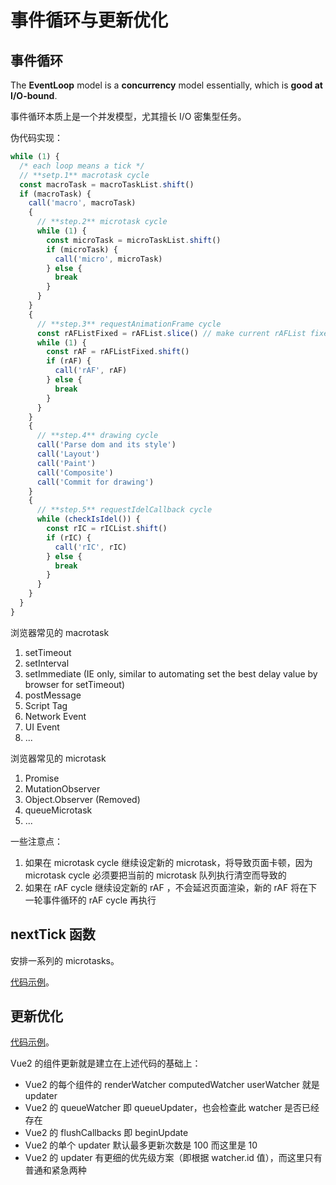 # 事件循环与更新优化

## 事件循环

The **EventLoop** model is a **concurrency** model essentially, which is **good at I/O-bound**.

事件循环本质上是一个并发模型，尤其擅长 I/O 密集型任务。

伪代码实现：

```js
while (1) {
  /* each loop means a tick */
  // **setp.1** macrotask cycle
  const macroTask = macroTaskList.shift()
  if (macroTask) {
    call('macro', macroTask)
    {
      // **step.2** microtask cycle
      while (1) {
        const microTask = microTaskList.shift()
        if (microTask) {
          call('micro', microTask)
        } else {
          break
        }
      }
    }
    {
      // **step.3** requestAnimationFrame cycle
      const rAFListFixed = rAFList.slice() // make current rAFList fixed, so that all new added rAF will be run on next tick
      while (1) {
        const rAF = rAFListFixed.shift()
        if (rAF) {
          call('rAF', rAF)
        } else {
          break
        }
      }
    }
    {
      // **step.4** drawing cycle
      call('Parse dom and its style')
      call('Layout')
      call('Paint')
      call('Composite')
      call('Commit for drawing')
    }
    {
      // **step.5** requestIdelCallback cycle
      while (checkIsIdel()) {
        const rIC = rICList.shift()
        if (rIC) {
          call('rIC', rIC)
        } else {
          break
        }
      }
    }
  }
}
```

浏览器常见的 macrotask

1. setTimeout
2. setInterval
3. setImmediate (IE only, similar to automating set the best delay value by browser for setTimeout)
4. postMessage
5. Script Tag
6. Network Event
7. UI Event
8. ...

浏览器常见的 microtask

1. Promise
2. MutationObserver
3. Object.Observer (Removed)
4. queueMicrotask
5. ...

一些注意点：

1. 如果在 microtask cycle 继续设定新的 microtask，将导致页面卡顿，因为 microtask cycle 必须要把当前的 microtask 队列执行清空而导致的
2. 如果在 rAF cycle 继续设定新的 rAF ，不会延迟页面渲染，新的 rAF 将在下一轮事件循环的 rAF cycle 再执行

## nextTick 函数

安排一系列的 microtasks。

[代码示例](./code/EventLoopAndBetterUpdate/TheNextTickFunction.html)。

## 更新优化

[代码示例](./code/EventLoopAndBetterUpdate/BetterUpdate.html)。

Vue2 的组件更新就是建立在上述代码的基础上：

- Vue2 的每个组件的 renderWatcher computedWatcher userWatcher 就是 updater
- Vue2 的 queueWatcher 即 queueUpdater，也会检查此 watcher 是否已经存在
- Vue2 的 flushCallbacks 即 beginUpdate
- Vue2 的单个 updater 默认最多更新次数是 100 而这里是 10
- Vue2 的 updater 有更细的优先级方案（即根据 watcher.id 值），而这里只有普通和紧急两种
